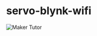 # servo-blynk-wifi

![Maker Tutor](https://1.bp.blogspot.com/-ZtHwHQDiLfM/W7uCt2P3o8I/AAAAAAABLaI/wVkVmIsDJM4xk4STNnRCXfW4mZAiavNUwCLcBGAs/s1600/Screen%2BShot%2B2561-10-08%2Bat%2B23.14.50.png)
